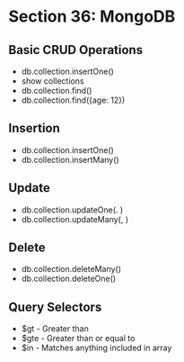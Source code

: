 # Section 36: MongoDB
## Basic CRUD Operations
- db.collection.insertOne()
- show collections
- db.collection.find()
- db.collection.find({age: 12})

## Insertion
- db.collection.insertOne()
- db.collection.insertMany()

## Update
- db.collection.updateOne(<filter>. <update>)
- db.collection.updateMany(<filter>, <update>)

## Delete
- db.collection.deleteMany()
- db.collection.deleteOne()
  
## Query Selectors
- $gt - Greater than
- $gte - Greater than or equal to
- $in - Matches anything included in array
